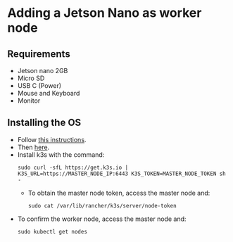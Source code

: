 # Adding a Jetson Nano as worker node
## Requirements
- Jetson nano 2GB
- Micro SD
- USB C (Power)
- Mouse and Keyboard
- Monitor

## Installing the OS
- Follow [this instructions](https://developer.nvidia.com/embedded/learn/get-started-jetson-nano-2gb-devkit#write).
- Then [here](https://developer.nvidia.com/embedded/learn/get-started-jetson-nano-2gb-devkit#setup).
- Install k3s with the command:
    ```
    sudo curl -sfL https://get.k3s.io | K3S_URL=https://MASTER_NODE_IP:6443 K3S_TOKEN=MASTER_NODE_TOKEN sh -
    ```
    - To obtain the master node token, access the master node and:
        ```
        sudo cat /var/lib/rancher/k3s/server/node-token
        ```
- To confirm the worker node, access the master node and:
    ```
    sudo kubectl get nodes
    ```